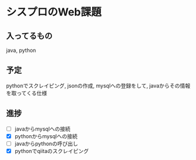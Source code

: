 # シスプロのWeb課題

## 入ってるもの

java, python

## 予定

pythonでスクレイピング, jsonの作成, mysqlへの登録をして, javaからその情報を取ってくる仕様

## 進捗

- [ ] javaからmysqlへの接続
- [x] pythonからmysqlへの接続
- [ ] javaからpythonの呼び出し
- [x] pythonでqiitaのスクレイピング

